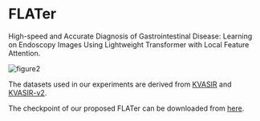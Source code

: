 # FLATer
High-speed and Accurate Diagnosis of Gastrointestinal Disease: Learning on Endoscopy Images Using Lightweight Transformer with Local Feature Attention.

![figure2](https://github.com/bisawsb/FLATer/assets/24793023/dd4dd131-b3e8-4e7b-b8c8-cf89841e172a)

The datasets used in our experiments are derived from [KVASIR](https://www.kaggle.com/datasets/francismon/curated-colon-dataset-for-deep-learning) and [KVASIR-v2](https://www.kaggle.com/datasets/plhalvorsen/kvasir-v2-agastrointestinal-tract-dataset).

The checkpoint of our proposed FLATer can be downloaded from [here](https://drive.google.com/file/d/1NZ9pkbq-4P_5573sckH-wF5VtIR1-CNC/view?usp=sharing).

